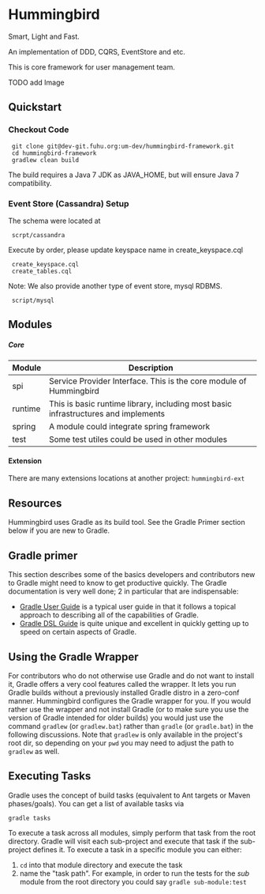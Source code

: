 # Hummingbird

Smart, Light and Fast.

An implementation of DDD, CQRS, EventStore and etc.

This is core framework for user management team.

TODO add Image

## Quickstart

### Checkout Code
     git clone git@dev-git.fuhu.org:um-dev/hummingbird-framework.git
     cd hummingbird-framework
     gradlew clean build

The build requires a Java 7 JDK as JAVA_HOME, but will ensure Java 7 compatibility.

### Event Store (Cassandra) Setup
The schema were located at

     scrpt/cassandra

Execute by order, please update keyspace name in create_keyspace.cql

     create_keyspace.cql
     create_tables.cql

Note: We also provide another type of event store, mysql RDBMS.

     script/mysql


## Modules
##### Core
| Module | Description |
| ------ | ----------- |
| spi    | Service Provider Interface. This is the core module of Hummingbird |
| runtime| This is basic runtime library, including most basic infrastructures and implements|
| spring | A module could integrate spring framework |
| test   | Some test utiles could be used in other modules |

#### Extension
There are many extensions locations at another project: `hummingbird-ext`

## Resources
Hummingbird uses Gradle as its build tool. See the Gradle Primer section below if you are new to Gradle.


## Gradle primer
This section describes some of the basics developers and contributors new to Gradle might
need to know to get productive quickly.  The Gradle documentation is very well done; 2 in
particular that are indispensable:

* [Gradle User Guide](http://gradle.org/docs/current/userguide/userguide_single.html) is a typical user guide in that
it follows a topical approach to describing all of the capabilities of Gradle.
* [Gradle DSL Guide](http://gradle.org/docs/current/dsl/index.html) is quite unique and excellent in quickly
getting up to speed on certain aspects of Gradle.

## Using the Gradle Wrapper

For contributors who do not otherwise use Gradle and do not want to install it, Gradle offers a very cool
features called the wrapper.  It lets you run Gradle builds without a previously installed Gradle distro in
a zero-conf manner.  Hummingbird configures the Gradle wrapper for you.  If you would rather use the wrapper and
not install Gradle (or to make sure you use the version of Gradle intended for older builds) you would just use
the command `gradlew` (or `gradlew.bat`) rather than `gradle` (or `gradle.bat`) in the following discussions.
Note that `gradlew` is only available in the project's root dir, so depending on your `pwd` you may need to adjust
the path to `gradlew` as well.

## Executing Tasks

Gradle uses the concept of build tasks (equivalent to Ant targets or Maven phases/goals). You can get a list of
available tasks via

    gradle tasks

To execute a task across all modules, simply perform that task from the root directory.  Gradle will visit each
sub-project and execute that task if the sub-project defines it.  To execute a task in a specific module you can
either:

1. `cd` into that module directory and execute the task
2. name the "task path".  For example, in order to run the tests for the _sub_ module from the
root directory you could say `gradle sub-module:test`
